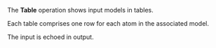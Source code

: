 The **Table** operation shows input models in tables.

Each table comprises one row for each atom in the associated model.

The input is echoed in output.
